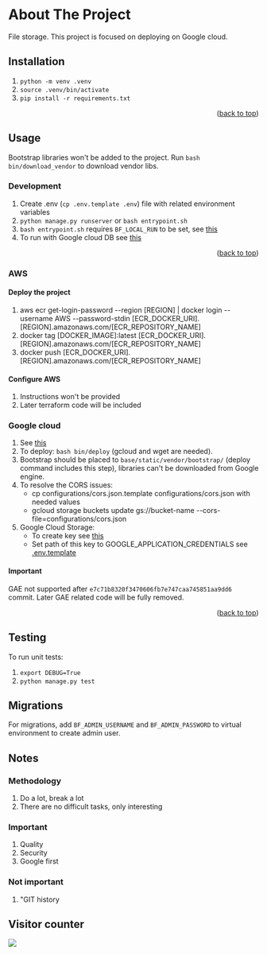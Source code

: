 # About The Project

File storage.
This project is focused on deploying on Google cloud.

## Installation

1. `python -m venv .venv`
2. `source .venv/bin/activate`
3. `pip install -r requirements.txt`

<p align="right">(<a href="#top">back to top</a>)</p>

## Usage

Bootstrap libraries won't be added to the project. Run `bash bin/download_vendor` to download vendor libs.

### Development

1. Create .env (`cp .env.template .env`) file with related environment variables
2. `python manage.py runserver` or `bash entrypoint.sh`
3. `bash entrypoint.sh` requires `BF_LOCAL_RUN` to be set, see [this](entrypoint.sh)
4. To run with Google cloud DB see [this](https://cloud.google.com/python/django/appengine#run-locally)

<p align="right">(<a href="#top">back to top</a>)</p>

### AWS

#### Deploy the project

1. aws ecr get-login-password --region [REGION] | docker login --username AWS --password-stdin [ECR_DOCKER_URI].[REGION].amazonaws.com/[ECR_REPOSITORY_NAME]
2. docker tag [DOCKER_IMAGE]:latest [ECR_DOCKER_URI].[REGION].amazonaws.com/[ECR_REPOSITORY_NAME]
3. docker push [ECR_DOCKER_URI].[REGION].amazonaws.com/[ECR_REPOSITORY_NAME]

#### Configure AWS

1. Instructions won't be provided
2. Later terraform code will be included

### Google cloud

1. See [this](https://cloud.google.com/python/django/appengine)
2. To deploy: `bash bin/deploy` (gcloud and wget are needed).
3. Bootstrap should be placed to `base/static/vendor/bootstrap/` (deploy command includes this step),
libraries can't be downloaded from Google engine.
4. To resolve the CORS issues:
    - cp configurations/cors.json.template configurations/cors.json with needed values
    - gcloud storage buckets update gs://bucket-name --cors-file=configurations/cors.json
5. Google Cloud Storage:
    - To create key see [this](https://cloud.google.com/iam/docs/creating-managing-service-account-keys#iam-service-account-keys-create-console)
    - Set path of this key to GOOGLE_APPLICATION_CREDENTIALS see [.env.template](.env.template)

#### Important

GAE not supported after `e7c71b8320f3470606fb7e747caa745851aa9dd6` commit.
Later GAE related code will be fully removed.

<p align="right">(<a href="#top">back to top</a>)</p>

## Testing

To run unit tests:
1. `export DEBUG=True`
2. `python manage.py test`

## Migrations

For migrations, add `BF_ADMIN_USERNAME` and `BF_ADMIN_PASSWORD` to virtual environment to create admin user.

## Notes

### Methodology

1. Do a lot, break a lot
2. There are no difficult tasks, only interesting

### Important

1. Quality
2. Security
3. Google first

### Not important
1. "GIT history

## Visitor counter

<img src="https://profile-counter.glitch.me/aivgithub/count.svg" />
